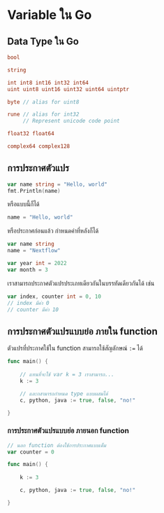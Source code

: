 
# Variable ใน Go

## Data Type ใน Go

```go
bool

string

int int8 int16 int32 int64
uint uint8 uint16 uint32 uint64 uintptr

byte // alias for uint8

rune // alias for int32
     // Represent unicode code point

float32 float64

complex64 complex128
```

## การประกาศตัวแปร

```go
var name string = "Hello, world"
fmt.Println(name)
```

หรือแบบนี้ก็ได้

```go
name = "Hello, world"
```

หรือประกาศก่อนแล้ว กำหนดค่าที่หลังก็ได้

```go
var name string
name = "Nextflow"

var year int = 2022
var month = 3
```

เราสามารถประกาศตัวแปรประเภทเดียวกันในบรรทัดเดียวกันได้ เช่น 

```go
var index, counter int = 0, 10
// index มีค่า 0
// counter มีค่า 10 
```

## การประกาศตัวแปรแบบย่อ **ภายใน function**

ตัวแปรที่ประกาศใช้ใน function สามารถใช้สัญลักษณ์ `:=` ได้

```go
func main() {
	
    // แทนที่จะใช้ var k = 3 เราสามารถ...
	k := 3

    // และกสามารถกำหนด type แบบผสมได้
	c, python, java := true, false, "no!"

}
```

### การประกาศตัวแปรแบบย่อ **ภายนอก function**


```go
// นอก function ต้องใช้การประกาศแบบเต็ม
var counter = 0

func main() {
	
	k := 3

	c, python, java := true, false, "no!"

}
```